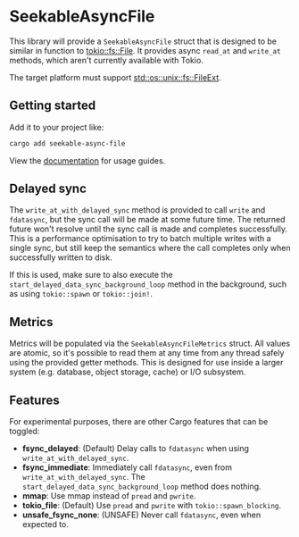 # SeekableAsyncFile

This library will provide a `SeekableAsyncFile` struct that is designed to be similar in function to [tokio::fs::File](https://docs.rs/tokio/latest/tokio/fs/struct.File.html). It provides async `read_at` and `write_at` methods, which aren't currently available with Tokio.

The target platform must support [std::os::unix::fs::FileExt](https://doc.rust-lang.org/std/os/unix/fs/trait.FileExt.html).

## Getting started

Add it to your project like:

```bash
cargo add seekable-async-file
```

View the [documentation](https://docs.rs/seekable-async-file) for usage guides.

## Delayed sync

The `write_at_with_delayed_sync` method is provided to call `write` and `fdatasync`, but the sync call will be made at some future time. The returned future won't resolve until the sync call is made and completes successfully. This is a performance optimisation to try to batch multiple writes with a single sync, but still keep the semantics where the call completes only when successfully written to disk.

If this is used, make sure to also execute the `start_delayed_data_sync_background_loop` method in the background, such as using `tokio::spawn` or `tokio::join!`.

## Metrics

Metrics will be populated via the `SeekableAsyncFileMetrics` struct. All values are atomic, so it's possible to read them at any time from any thread safely using the provided getter methods. This is designed for use inside a larger system (e.g. database, object storage, cache) or I/O subsystem.

## Features

For experimental purposes, there are other Cargo features that can be toggled:

- **fsync_delayed**: (Default) Delay calls to `fdatasync` when using `write_at_with_delayed_sync`.
- **fsync_immediate**: Immediately call `fdatasync`, even from `write_at_with_delayed_sync`. The `start_delayed_data_sync_background_loop` method does nothing.
- **mmap**: Use mmap instead of `pread` and `pwrite`.
- **tokio_file**: (Default) Use `pread` and `pwrite` with `tokio::spawn_blocking`.
- **unsafe_fsync_none**: (UNSAFE) Never call `fdatasync`, even when expected to.
